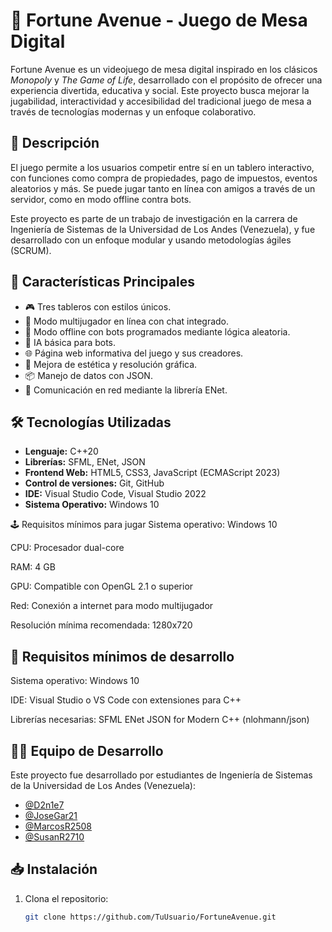 # 🎲 Fortune Avenue - Juego de Mesa Digital

Fortune Avenue es un videojuego de mesa digital inspirado en los clásicos *Monopoly* y *The Game of Life*, desarrollado con el propósito de ofrecer una experiencia divertida, educativa y social. Este proyecto busca mejorar la jugabilidad, interactividad y accesibilidad del tradicional juego de mesa a través de tecnologías modernas y un enfoque colaborativo.

## 📌 Descripción

El juego permite a los usuarios competir entre sí en un tablero interactivo, con funciones como compra de propiedades, pago de impuestos, eventos aleatorios y más. Se puede jugar tanto en línea con amigos a través de un servidor, como en modo offline contra bots.

Este proyecto es parte de un trabajo de investigación en la carrera de Ingeniería de Sistemas de la Universidad de Los Andes (Venezuela), y fue desarrollado con un enfoque modular y usando metodologías ágiles (SCRUM).

## 🚀 Características Principales

- 🎮 Tres tableros con estilos únicos.
- 👾 Modo multijugador en línea con chat integrado.
- 🤖 Modo offline con bots programados mediante lógica aleatoria.
- 🧠 IA básica para bots.
- 🌐 Página web informativa del juego y sus creadores.
- 🎨 Mejora de estética y resolución gráfica.
- 📦 Manejo de datos con JSON.
- 🔗 Comunicación en red mediante la librería ENet.

## 🛠 Tecnologías Utilizadas

- **Lenguaje:** C++20
- **Librerías:** SFML, ENet, JSON
- **Frontend Web:** HTML5, CSS3, JavaScript (ECMAScript 2023)
- **Control de versiones:** Git, GitHub
- **IDE:** Visual Studio Code, Visual Studio 2022
- **Sistema Operativo:** Windows 10

🕹️ Requisitos mínimos para jugar
Sistema operativo: Windows 10

CPU: Procesador dual-core

RAM: 4 GB

GPU: Compatible con OpenGL 2.1 o superior

Red: Conexión a internet para modo multijugador

Resolución mínima recomendada: 1280x720



## 📄  Requisitos mínimos de desarrollo
Sistema operativo: Windows 10

IDE: Visual Studio o VS Code con extensiones para C++

Librerías necesarias:
  SFML
  ENet
  JSON for Modern C++ (nlohmann/json)

 ## 👨‍💻 Equipo de Desarrollo

Este proyecto fue desarrollado por estudiantes de Ingeniería de Sistemas de la Universidad de Los Andes (Venezuela):

- [@D2n1e7](https://github.com/D2n1e7)
- [@JoseGar21](https://github.com/JoseGar21)
- [@MarcosR2508](https://github.com/MarcosR2508)
- [@SusanR2710](https://github.com/SusanR2710)
  
## 📥 Instalación

1. Clona el repositorio:

   ```bash
   git clone https://github.com/TuUsuario/FortuneAvenue.git
